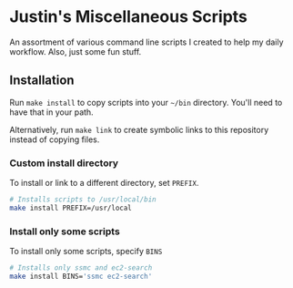 # Justin's Miscellaneous Scripts

An assortment of various command line scripts I created to help my daily
workflow. Also, just some fun stuff.

## Installation

Run `make install` to copy scripts into your `~/bin` directory. You'll need to
have that in your path.

Alternatively, run `make link` to create symbolic links to this repository
instead of copying files.

### Custom install directory

To install or link to a different directory, set `PREFIX`.

```sh
# Installs scripts to /usr/local/bin
make install PREFIX=/usr/local
```

### Install only some scripts

To install only some scripts, specify `BINS`

```sh
# Installs only ssmc and ec2-search
make install BINS='ssmc ec2-search'
```
